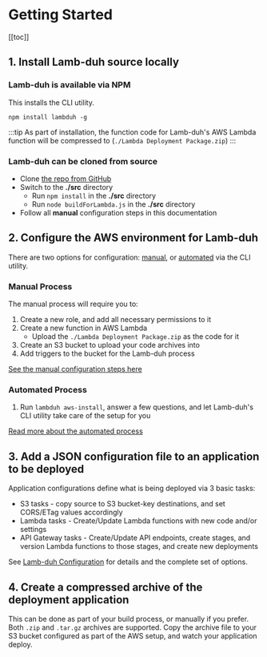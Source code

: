 # Getting Started

[[toc]]

## 1. Install Lamb-duh source locally

### Lamb-duh is available via NPM

This installs the CLI utility.

```
npm install lambduh -g
```

:::tip
As part of installation, the function code for Lamb-duh's AWS Lambda function will be compressed to (`./Lambda Deployment Package.zip`)
:::

### Lamb-duh can be cloned from source

+ Clone [the repo from GitHub](https://github.com/davehermann/lambduh)
+ Switch to the **./src** directory
    + Run `npm install` in the **./src** directory
    + Run `node buildForLambda.js` in the **./src** directory
+ Follow all **manual** configuration steps in this documentation


## 2. Configure the AWS environment for Lamb-duh

There are two options for configuration: [manual](./ManualConfiguration.md), or [automated](./CLI.md#initial-aws-configuration-automated) via the CLI utility.

### Manual Process

The manual process will require you to:

1. Create a new role, and add all necessary permissions to it
1. Create a new function in AWS Lambda
    + Upload the `./Lambda Deployment Package.zip` as the code for it
1. Create an S3 bucket to upload your code archives into
1. Add triggers to the bucket for the Lamb-duh process

[See the manual configuration steps here](./ManualConfiguration.md)


### Automated Process

1. Run `lambduh aws-install`, answer a few questions, and let Lamb-duh's CLI utility take care of the setup for you

[Read more about the automated process](./CLI.md#initial-aws-configuration-automated)

## 3. Add a JSON configuration file to an application to be deployed

Application configurations define what is being deployed via 3 basic tasks:
+ S3 tasks - copy source to S3 bucket-key destinations, and set CORS/ETag values accordingly
+ Lambda tasks - Create/Update Lambda functions with new code and/or settings
+ API Gateway tasks - Create/Update API endpoints, create stages, and version Lambda functions to those stages, and create new deployments

See [Lamb-duh Configuration](./LambduhConfiguration.md) for details and the complete set of options.

## 4. Create a compressed archive of the deployment application

This can be done as part of your build process, or manually if you prefer.
Both `.zip` and `.tar.gz` archives are supported.
Copy the archive file to your S3 bucket configured as part of the AWS setup, and watch your application deploy.
